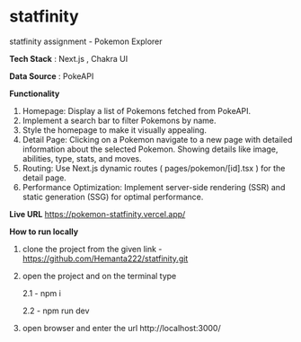 # statfinity
statfinity assignment - Pokemon Explorer

**Tech Stack**
: Next.js , Chakra UI 

**Data Source**
: PokeAPI 

**Functionality**
1. Homepage:
Display a list of Pokemons fetched from PokeAPI.
2. Implement a search bar to filter Pokemons by name.
3. Style the homepage to make it visually appealing.
4. Detail Page:
Clicking on a Pokemon navigate to a new page with detailed information about the selected Pokemon.
Showing details like image, abilities, type, stats, and moves.
5. Routing: Use Next.js dynamic routes ( pages/pokemon/[id].tsx ) for the detail page.
6. Performance Optimization: Implement server-side rendering (SSR) and static generation (SSG) for optimal performance.


**Live URL**
https://pokemon-statfinity.vercel.app/

**How to run locally**

1. clone the project from the given link - https://github.com/Hemanta222/statfinity.git
2. open the project and on the terminal type

    2.1 - npm i

    2.2 - npm run dev
3. open browser and enter the url http://localhost:3000/